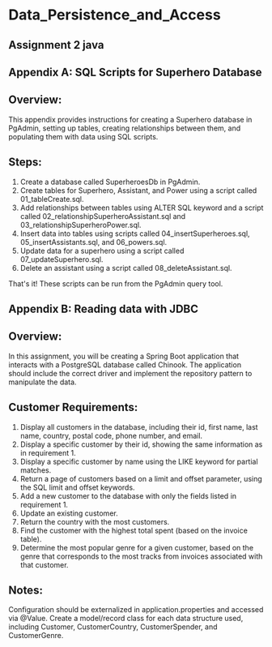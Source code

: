 # Data_Persistence_and_Access
## Assignment 2 java

## Appendix A: SQL Scripts for Superhero Database

## Overview:
This appendix provides instructions for creating a Superhero database in PgAdmin, setting up tables, creating relationships between them, and populating them with data using SQL scripts.

## Steps:

1. Create a database called SuperheroesDb in PgAdmin.
2. Create tables for Superhero, Assistant, and Power using a script called 01_tableCreate.sql.
3. Add relationships between tables using ALTER SQL keyword and a script called 02_relationshipSuperheroAssistant.sql and 03_relationshipSuperheroPower.sql.
4. Insert data into tables using scripts called 04_insertSuperheroes.sql, 05_insertAssistants.sql, and 06_powers.sql.
5. Update data for a superhero using a script called 07_updateSuperhero.sql.
6. Delete an assistant using a script called 08_deleteAssistant.sql.

That's it! These scripts can be run from the PgAdmin query tool.

## Appendix B: Reading data with JDBC

## Overview:
In this assignment, you will be creating a Spring Boot application that interacts with a PostgreSQL database called Chinook. The application should include the correct driver and implement the repository pattern to manipulate the data.

## Customer Requirements:

1. Display all customers in the database, including their id, first name, last name, country, postal code, phone number, and email.
2. Display a specific customer by their id, showing the same information as in requirement 1.
3. Display a specific customer by name using the LIKE keyword for partial matches.
4. Return a page of customers based on a limit and offset parameter, using the SQL limit and offset keywords.
5. Add a new customer to the database with only the fields listed in requirement 1.
6. Update an existing customer.
7. Return the country with the most customers.
8. Find the customer with the highest total spent (based on the invoice table).
9. Determine the most popular genre for a given customer, based on the genre that corresponds to the most tracks from invoices associated with that customer.

## Notes:

Configuration should be externalized in application.properties and accessed via @Value.
Create a model/record class for each data structure used, including Customer, CustomerCountry, CustomerSpender, and CustomerGenre.
